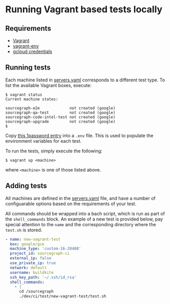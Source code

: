 # Running Vagrant based tests locally

## Requirements

* [Vagrant](https://www.vagrantup.com/downloads)
* [vagrant-env](https://github.com/gosuri/vagrant-env)
* [gcloud credentials](https://cloud.google.com/sdk/gcloud/reference/auth/login)


## Running tests

Each machine listed in [servers.yaml](servers.yaml) corresponds to a different test type. To list the available Vagrant boxes, execute: 
```shell
$ vagrant status
Current machine states:

sourcegraph-e2e             not created (google)
sourcegraph-qa-test         not created (google)
sourcegraph-code-intel-test not created (google)
sourcegraph-upgrade         not created (google)
$
```

Copy [this 1password entry](https://start.1password.com/open/i?a=HEDEDSLHPBFGRBTKAKJWE23XX4&v=dnrhbauihkhjs5ag6vszsme45a&i=mn37wmu5dzhll6qxcnpmutvlq4&h=team-sourcegraph.1password.com) into a `.env` file. This is used to populate the environment variables for each test. 


To run the tests, simply execute the following:
```shell
$ vagrant up <machine>
```
where `<machine>` is one of those listed above. 

## Adding tests

All machines are defined in the [servers.yaml](servers.yaml) file, and have a number of configuarable options based on the requirements of your test. 

All commands should be wrapped into a bach script, which is run as part of the `shell_commands` block. An example of a new test is provided below, pay special attention to the `name` and the corresponding directory where the `test.sh` is stored. 

```yaml
- name: new-vagrant-test
  box: google/gce
  machine_type: 'custom-16-20480'
  project_id: sourcegraph-ci
  external_ip: false
  use_private_ip: true
  network: default
  username: buildkite
  ssh_key_path: '~/.ssh/id_rsa'
  shell_commands:
    - |
      cd /sourcegraph
      ./dev/ci/test/new-vagrant-test/test.sh
```      


